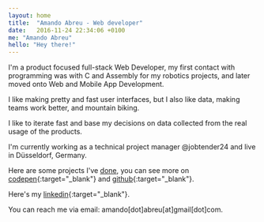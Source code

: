 ```yaml
---
layout: home
title:  "Amando Abreu - Web developer"
date:   2016-11-24 22:34:06 +0100
me: "Amando Abreu"
hello: "Hey there!"
---
```


I'm a product focused full-stack Web Developer, my first contact with programming was with C and Assembly for my robotics projects, and later moved onto Web and Mobile App Development.

I like making pretty and fast user interfaces, but I also like data, making teams work better, and mountain biking.

I like to iterate fast and base my decisions on data collected from the real usage of the products.

I'm currently working as a technical project manager @jobtender24 and live in Düsseldorf, Germany.

Here are some projects I've [done](https://amando-abr.eu/did), you can see more on [codepen](http://codepen.io/amando96/){:target="_blank"} and [github](https://github.com/amandoabreu){:target="_blank"}.

Here's my [linkedin](https://www.linkedin.com/in/amandoabreu/){:target="_blank"}.

You can reach me via email: amando[dot]abreu[at]gmail[dot]com.
